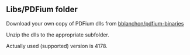 ## Libs/PDFium folder

Download your own copy of PDFium dlls from [bblanchon/pdfium-binaries](https://github.com/bblanchon/pdfium-binaries/releases)

Unzip the dlls to the appropriate subfolder.

Actually used (supported) version is 4178.
